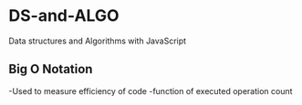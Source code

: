 # DS-and-ALGO
Data structures and Algorithms with JavaScript


## Big O Notation
-Used to measure efficiency of code
-function of executed operation count
